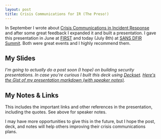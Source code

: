 ```yaml
---
layout: post
title: Crisis Communications for IR (The Preso!)
---
```


In September I wrote about [Crisis Communications in Incident Response](http://sroberts.github.io/2014/09/22/crisis-comms-for-ir/) and after some great feedback I expanded it and built a presentation. I gave this presentation in June at [FIRST](http://www.first.org/conference/2015) and today (July 8th) at [SANS DFIR Summit](https://www.sans.org/event/digital-forensics-summit-2015). Both were great events and I highly recommend them.  

## My Slides
<script async class="speakerdeck-embed" data-id="84ec29f115674c559231237c0182e100" data-ratio="1.77777777777778" src="//speakerdeck.com/assets/embed.js"></script>

_I'm going to actually do a post soon (I hope) on building security presentations. In case you're curious I built this deck using [Deckset](http://www.decksetapp.com/). [Here's the Gist of my presentation markdown (with speaker notes)](https://gist.github.com/sroberts/9f6760f24231f3678d95)._

## My Notes & Links

This includes the important links and other references in the presentation, including the quotes. See above for speaker notes.

<script src="https://gist.github.com/sroberts/81b0977f116916bc828d.js"></script>

I may have more opportunities to give this in the future, but I hope the post, deck, and notes will help others improving their crisis communications plans.
